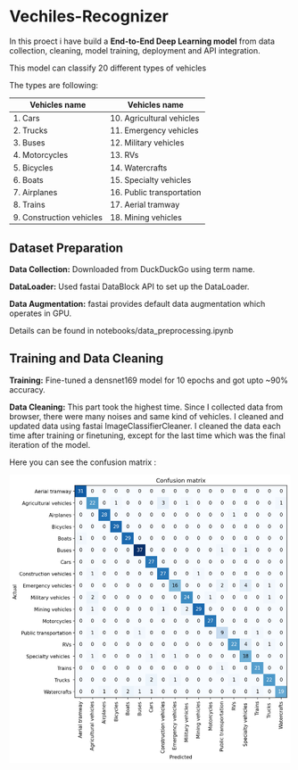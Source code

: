 # Vechiles-Recognizer
In this proect i have build a **End-to-End Deep Learning model** from data collection, cleaning, model training, deployment and API integration.

This model can classify 20 different types of vehicles 

The types are following:

| Vehicles name | Vehicles name |
|--------|------|
| 1. Cars | 10. Agricultural vehicles |
| 2. Trucks | 11. Emergency vehicles |
| 3. Buses | 12. Military vehicles |
| 4. Motorcycles | 13. RVs |
| 5. Bicycles | 14. Watercrafts | 
| 6. Boats | 15. Specialty vehicles |
| 7. Airplanes | 16. Public transportation | 
| 8. Trains |  17. Aerial tramway |
| 9. Construction vehicles |  18. Mining vehicles |

## Dataset Preparation 

**Data Collection:** Downloaded from DuckDuckGo using term name.

**DataLoader:** Used fastai DataBlock API to set up the DataLoader.

**Data Augmentation:** fastai provides default data augmentation which operates in GPU.

Details can be found in notebooks/data_preprocessing.ipynb


## Training and Data Cleaning

**Training:** Fine-tuned a densnet169 model for 10 epochs and got upto ~90% accuracy.

**Data Cleaning:** This part took the highest time. Since I collected data from browser, there were many noises and same kind of vehicles.
I cleaned and updated data using fastai ImageClassifierCleaner. I cleaned the data each time after training or finetuning, except for the last time which was the final iteration of the model.

Here you can see the confusion matrix :

![Alt text](pictures\confusion_matrix.png)